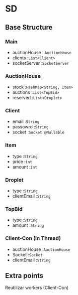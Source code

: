# SD

## Base Structure

### Main
- auctionHouse : `AuctionHouse`
- clients :`List<Client>`
- socketServer :`SocketServer`


### AuctionHouse
- stock :`HashMap<String, Item>`
- auctions :`List<TopBid>`
- reserved :`List<Droplet>`

### Client
- email :`String`
- passowrd :`String`
- socket :`Socket @Nullable`

### Item
- type :`String`
- price :`int`
- amount :`int`

### Droplet
- type :`String`
- clientEmail :`String`

### TopBid
- type :`String`
- amount :`String`

### Client-Con (In Thread)
- auctionHouse :`AuctionHouse`
- Socket :`Socket`
- clientEmail :`String`


## Extra points
Reutilizar workers (Client-Con)
